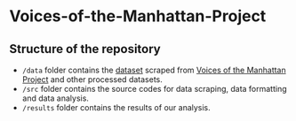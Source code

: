 # Voices-of-the-Manhattan-Project

## Structure of the repository
- `/data` folder contains the [dataset](/data/scraped_data.csv) scraped from [Voices of the Manhattan Project](https://ahf.nuclearmuseum.org/voices/) and other processed datasets.
- `/src` folder contains the source codes for data scraping, data formatting and data analysis.
- `/results` folder contains the results of our analysis.
